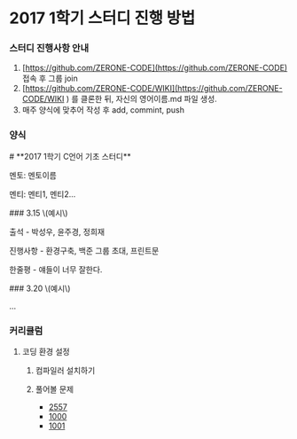 # 2017 1학기 스터디 진행 방법

### 스터디 진행사항 안내

1. [https://github.com/ZERONE-CODE](https://github.com/ZERONE-CODE) 접속 후 그룹 join
2. [https://github.com/ZERONE-CODE/WIKI](https://github.com/ZERONE-CODE/WIKI ) 를 클론한 뒤, 자신의 영어이름.md 파일 생성.
3. 매주  양식에 맞추어 작성 후 add, commint, push

### 양식

\# \*\*2017 1학기 C언어 기초 스터디\*\*

멘토: 멘토이름

멘티: 멘티1, 멘티2...

\#\#\# 3.15 \\(예시\\)

출석 - 박성우, 윤주경, 정희재

진행사항 - 환경구축, 백준 그룹 초대, 프린트문

한줄평 - 얘들이 너무 잘한다.

\#\#\# 3.20 \\(예시\\)

...

### 커리큘럼

1. 코딩 환경 설정

   1. 컴파일러 설치하기

   2. 풀어볼 문제

      * [2557](http://www.acmicpc.net/problem/2557)
      * [1000](http://www.acmicpc.net/problem/1000/)
      * [1001](http://www.acmicpc.net/problem/1001/)



